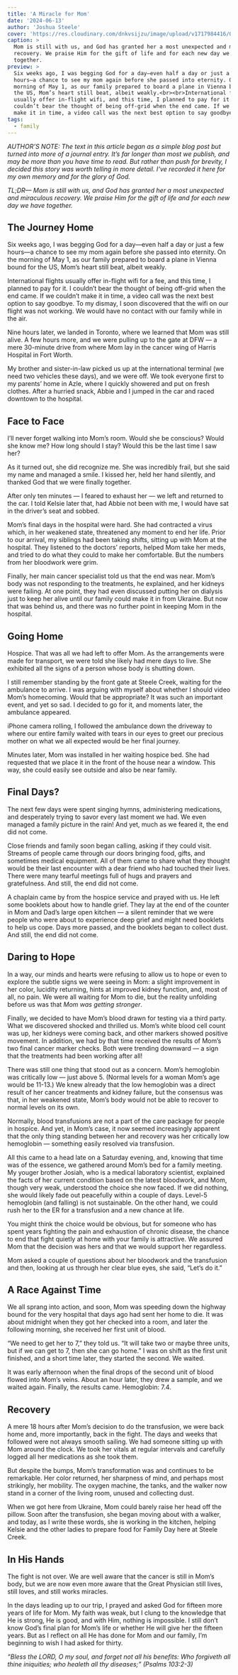 ```yaml
---
title: 'A Miracle for Mom'
date: '2024-06-13'
author: 'Joshua Steele'
cover: 'https://res.cloudinary.com/dnkvsijzu/image/upload/v1717984416/OFReport/2024-06-13-a-miracle-for-mom/steele-clan-2024_iymwjk.jpg'
caption: >
  Mom is still with us, and God has granted her a most unexpected and miraculous
  recovery. We praise Him for the gift of life and for each new day we have
  together.
preview: >
  Six weeks ago, I was begging God for a day—even half a day or just a few
  hours—a chance to see my mom again before she passed into eternity. On the
  morning of May 1, as our family prepared to board a plane in Vienna bound for
  the US, Mom’s heart still beat, albeit weakly.<br><br>International flights
  usually offer in-flight wifi, and this time, I planned to pay for it. I
  couldn’t bear the thought of being off-grid when the end came. If we couldn’t
  make it in time, a video call was the next best option to say goodbye.
tags:
  - family
---
```


_AUTHOR’S NOTE: The text in this article began as a simple blog post but turned
into more of a journal entry. It’s far longer than most we publish, and may be
more than you have time to read. But rather than push for brevity, I decided
this story was worth telling in more detail. I’ve recorded it here for my own
memory and for the glory of God._

_TL;DR— Mom is still with us, and God has granted her a most unexpected and
miraculous recovery. We praise Him for the gift of life and for each new day we
have together._

<article-divider mb="6" />

## The Journey Home

Six weeks ago, I was begging God for a day—even half a day or just a few hours—a
chance to see my mom again before she passed into eternity. On the morning of
May 1, as our family prepared to board a plane in Vienna bound for the US, Mom’s
heart still beat, albeit weakly.

<article-image publicId="OFReport/2024-06-13-a-miracle-for-mom/family-airport_f00slq" width="768" caption="Preparing to board in Vienna" />

International flights usually offer in-flight wifi for a fee, and this time, I
planned to pay for it. I couldn’t bear the thought of being off-grid when the
end came. If we couldn’t make it in time, a video call was the next best option
to say goodbye. To my dismay, I soon discovered that the wifi on our flight was
not working. We would have no contact with our family while in the air.

Nine hours later, we landed in Toronto, where we learned that Mom was still
alive. A few hours more, and we were pulling up to the gate at DFW — a mere
30-minute drive from where Mom lay in the cancer wing of Harris Hospital in Fort
Worth.

My brother and sister-in-law picked us up at the international terminal (we need
two vehicles these days), and we were off. We took everyone first to my parents’
home in Azle, where I quickly showered and put on fresh clothes. After a hurried
snack, Abbie and I jumped in the car and raced downtown to the hospital.

## Face to Face

I’ll never forget walking into Mom’s room. Would she be conscious? Would she
know me? How long should I stay? Would this be the last time I saw her?

As it turned out, she did recognize me. She was incredibly frail, but she said
my name and managed a smile. I kissed her, held her hand silently, and thanked
God that we were finally together.

After only ten minutes — I feared to exhaust her — we left and returned to the
car. I told Kelsie later that, had Abbie not been with me, I would have sat in
the driver’s seat and sobbed.

Mom’s final days in the hospital were hard. She had contracted a virus which, in
her weakened state, threatened any moment to end her life. Prior to our arrival,
my siblings had been taking shifts, sitting up with Mom at the hospital. They
listened to the doctors’ reports, helped Mom take her meds, and tried to do what
they could to make her comfortable. But the numbers from her bloodwork were
grim.

Finally, her main cancer specialist told us that the end was near. Mom’s body
was not responding to the treatments, he explained, and her kidneys were
failing. At one point, they had even discussed putting her on dialysis just to
keep her alive until our family could make it in from Ukraine. But now that was
behind us, and there was no further point in keeping Mom in the hospital.

<article-image publicId="OFReport/2024-06-13-a-miracle-for-mom/leaving-hospital_y5fybd" height="768" caption="Time to go home" />

## Going Home

Hospice. That was all we had left to offer Mom. As the arrangements were made
for transport, we were told she likely had mere days to live. She exhibited all
the signs of a person whose body is shutting down.

I still remember standing by the front gate at Steele Creek, waiting for the
ambulance to arrive. I was arguing with myself about whether I should video
Mom’s homecoming. Would that be appropriate? It was such an important event, and
yet so sad. I decided to go for it, and moments later, the ambulance appeared.

iPhone camera rolling, I followed the ambulance down the driveway to where our
entire family waited with tears in our eyes to greet our precious mother on what
we all expected would be her final journey.

Minutes later, Mom was installed in her waiting hospice bed. She had requested
that we place it in the front of the house near a window. This way, she could
easily see outside and also be near family.

<article-image publicId="OFReport/2024-06-13-a-miracle-for-mom/smile-in-bed_jko5sc" width="768" />

## Final Days?

The next few days were spent singing hymns, administering medications, and
desperately trying to savor every last moment we had. We even managed a family
picture in the rain! And yet, much as we feared it, the end did not come.

<article-image publicId="OFReport/2024-06-13-a-miracle-for-mom/rain-photo_z6snk0" height="768" />

Close friends and family soon began calling, asking if they could visit. Streams
of people came through our doors bringing food, gifts, and sometimes medical
equipment. All of them came to share what they thought would be their last
encounter with a dear friend who had touched their lives. There were many
tearful meetings full of hugs and prayers and gratefulness. And still, the end
did not come.

<article-image publicId="OFReport/2024-06-13-a-miracle-for-mom/friends-visiting_lxv5jp" width="768" />

A chaplain came by from the hospice service and prayed with us. He left some
booklets about how to handle grief. They lay at the end of the counter in Mom
and Dad’s large open kitchen — a silent reminder that we were people who were
about to experience deep grief and might need booklets to help us cope. Days
more passed, and the booklets began to collect dust. And still, the end did not
come.

<article-image publicId="OFReport/2024-06-13-a-miracle-for-mom/tearful-moments_il2n7t" height="768" caption="Tearful moments with Mom" />

## Daring to Hope

In a way, our minds and hearts were refusing to allow us to hope or even to
explore the subtle signs we were seeing in Mom: a slight improvement in her
color, lucidity returning, hints at improved kidney function, and, most of all,
no pain. We were all waiting for Mom to die, but the reality unfolding before us
was that _Mom was getting stronger_.

Finally, we decided to have Mom’s blood drawn for testing via a third party.
What we discovered shocked and thrilled us. Mom’s white blood cell count was up,
her kidneys were coming back, and other markers showed positive movement. In
addition, we had by that time received the results of Mom’s two final cancer
marker checks. Both were trending downward — a sign that the treatments had been
working after all!

There was still one thing that stood out as a concern. Mom’s hemoglobin was
critically low — just above 5. (Normal levels for a woman Mom’s age would be
11-13.) We knew already that the low hemoglobin was a direct result of her
cancer treatments and kidney failure, but the consensus was that, in her
weakened state, Mom’s body would not be able to recover to normal levels on its
own.

Normally, blood transfusions are not a part of the care package for people in
hospice. And yet, in Mom’s case, it now seemed increasingly apparent that the
only thing standing between her and recovery was her critically low hemoglobin —
something easily resolved via transfusion.

All this came to a head late on a Saturday evening, and, knowing that time was
of the essence, we gathered around Mom’s bed for a family meeting. My youger
brother Josiah, who is a medical laboratory scientist, explained the facts of
her current condition based on the latest bloodwork, and Mom, though very weak,
understood the choice she now faced. If we did nothing, she would likely fade
out peacefully within a couple of days. Level-5 hemoglobin (and falling) is not
sustainable. On the other hand, we could rush her to the ER for a transfusion
and a new chance at life.

You might think the choice would be obvious, but for someone who has spent years
fighting the pain and exhaustion of chronic disease, the chance to end that
fight quietly at home with your family is attractive. We assured Mom that the
decision was hers and that we would support her regardless.

Mom asked a couple of questions about her bloodwork and the transfusion and
then, looking at us through her clear blue eyes, she said, “Let’s do it.”

## A Race Against Time

We all sprang into action, and soon, Mom was speeding down the highway bound for
the very hospital that days ago had sent her home to die. It was about midnight
when they got her checked into a room, and later the following morning, she
received her first unit of blood.

“We need to get her to 7,” they told us. “It will take two or maybe three units,
but if we can get to 7, then she can go home.” I was on shift as the first unit
finished, and a short time later, they started the second. We waited.

It was early afternoon when the final drops of the second unit of blood flowed
into Mom’s veins. About an hour later, they drew a sample, and we waited again.
Finally, the results came. Hemoglobin: 7.4.

## Recovery

A mere 18 hours after Mom’s decision to do the transfusion, we were back home
and, more importantly, back in the fight. The days and weeks that followed were
not always smooth sailing. We had someone sitting up with Mom around the clock.
We took her vitals at regular intervals and carefully logged all her medications
as she took them.

But despite the bumps, Mom’s transformation was and continues to be remarkable.
Her color returned, her sharpness of mind, and perhaps most strikingly, her
mobility. The oxygen machine, the tanks, and the walker now stand in a corner of
the living room, unused and collecting dust.

When we got here from Ukraine, Mom could barely raise her head off the pillow.
Soon after the transfusion, she began moving about with a walker, and today, as
I write these words, she is working in the kitchen, helping Kelsie and the other
ladies to prepare food for Family Day here at Steele Creek.

## In His Hands

The fight is not over. We are well aware that the cancer is still in Mom’s body,
but we are now even more aware that the Great Physician still lives, still
loves, and still works miracles.

In the days leading up to our trip, I prayed and asked God for fifteen more
years of life for Mom. My faith was weak, but I clung to the knowledge that He
is strong, He is good, and with Him, nothing is impossible. I still don’t know
God’s final plan for Mom’s life or whether He will give her the fifteen years.
But as I reflect on all He has done for Mom and our family, I’m beginning to
wish I had asked for thirty.

_“Bless the LORD, O my soul, and forget not all his benefits: Who forgiveth all
thine iniquities; who healeth all thy diseases;” (Psalms 103:2-3)_

<article-image publicId="OFReport/2024-06-13-a-miracle-for-mom/mom-dad-grandkids_iyd9fn" width="768" caption="Nana and Granddad together with their 19 grandchildren" />

